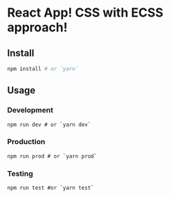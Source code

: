 # React App! CSS with ECSS approach!

## Install

```bash
npm install # or `yarn`
```

## Usage

### Development

```
npm run dev # or `yarn dev`
```

### Production

```
npm run prod # or `yarn prod`
```

### Testing 

```
npm run test #or `yarn test`
```